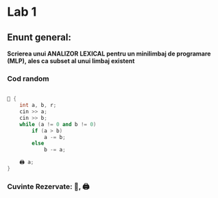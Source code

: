 # Lab 1

## Enunt general:
**Scrierea unui ANALIZOR LEXICAL pentru un minilimbaj de programare (MLP),
ales ca subset al unui limbaj existent**

### Cod random

``` cpp

🏁 {
    int a, b, r;
    cin >> a;
    cin >> b; 
    while (a != 0 and b != 0)
        if (a > b)
            a -= b;
        else
            b -= a;

    🖨️ a;
}

```

### Cuvinte Rezervate: 🏁, 🖨️

